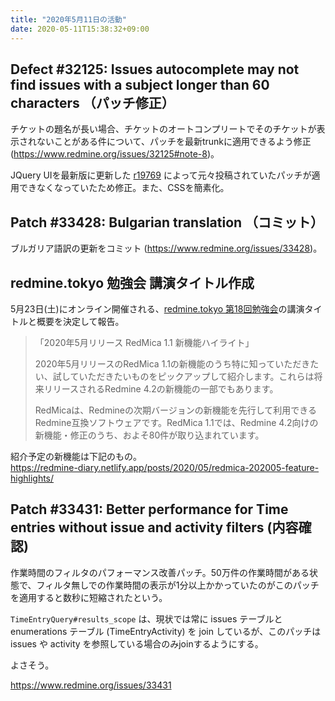 ```yaml
---
title: "2020年5月11日の活動"
date: 2020-05-11T15:38:32+09:00
---
```


## Defect #32125: Issues autocomplete may not find issues with a subject longer than 60 characters （パッチ修正）

チケットの題名が長い場合、チケットのオートコンプリートでそのチケットが表示されないことがある件について、パッチを最新trunkに適用できるよう修正(https://www.redmine.org/issues/32125#note-8)。

JQuery UIを最新版に更新した [r19769](https://www.redmine.org/projects/redmine/repository/revisions/19769) によって元々投稿されていたパッチが適用できなくなっていたため修正。また、CSSを簡素化。

## Patch #33428: Bulgarian translation （コミット）

ブルガリア語訳の更新をコミット (https://www.redmine.org/issues/33428)。

## redmine.tokyo 勉強会 講演タイトル作成

5月23日(土)にオンライン開催される、[redmine.tokyo 第18回勉強会](https://redmine.tokyo/projects/shinared/wiki/%E7%AC%AC18%E5%9B%9E%E5%8B%89%E5%BC%B7%E4%BC%9A)の講演タイトルと概要を決定して報告。

> 「2020年5月リリース RedMica 1.1 新機能ハイライト」
>
> 2020年5月リリースのRedMica 1.1の新機能のうち特に知っていただきたい、試していただきたいものをピックアップして紹介します。これらは将来リリースされるRedmine 4.2の新機能の一部でもあります。
>
> RedMicaは、Redmineの次期バージョンの新機能を先行して利用できるRedmine互換ソフトウェアです。RedMica 1.1では、Redmine 4.2向けの新機能・修正のうち、およそ80件が取り込まれています。

紹介予定の新機能は下記のもの。  
https://redmine-diary.netlify.app/posts/2020/05/redmica-202005-feature-highlights/

## Patch #33431: Better performance for Time entries without issue and activity filters (内容確認)

作業時間のフィルタのパフォーマンス改善パッチ。50万件の作業時間がある状態で、フィルタ無しでの作業時間の表示が1分以上かかっていたのがこのパッチを適用すると数秒に短縮されたという。

`TimeEntryQuery#results_scope` は、現状では常に issues テーブルと enumerations テーブル (TimeEntryActivity) を join しているが、このパッチは issues や activity を参照している場合のみjoinするようにする。

よさそう。

https://www.redmine.org/issues/33431